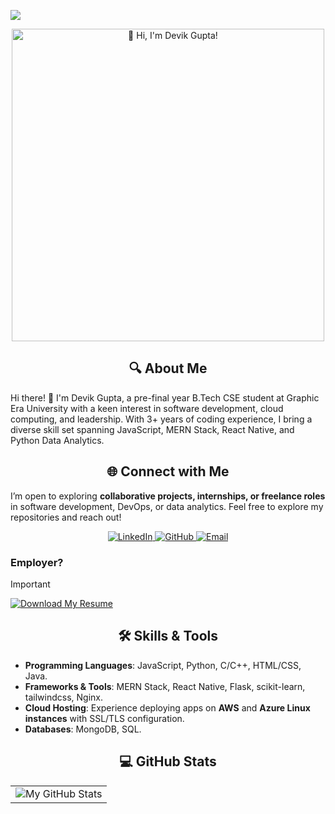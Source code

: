 <!--
  Hey there, I'm Devik Gupta!
  Happy to see you here exploring my README code

  You may also want to connect with me at https://linkedin.com/in/devikgupta :))
-->

![](https://capsule-render.vercel.app/api?type=waving&color=40C463&height=120&section=header)

<div align="center">
  <img src="https://readme-typing-svg.herokuapp.com?font=Montserrat&weight=500&size=30&duration=4500&pause=500&color=FFF&center=true&vCenter=true&width=500&lines=👋+Hi%2C+I'm+Devik+Gupta!" alt="👋 Hi, I'm Devik Gupta!" width="500">
</div>

## <div align="center">🔍 About Me</div>
Hi there! 👋 I'm Devik Gupta, a pre-final year B.Tech CSE student at Graphic Era University with a keen interest in software development, cloud computing, and leadership. With 3+ years of coding experience, I bring a diverse skill set spanning JavaScript, MERN Stack, React Native, and Python Data Analytics.

## <div align="center">🌐 Connect with Me</div>
I’m open to exploring **collaborative projects, internships, or freelance roles** in software development, DevOps, or data analytics. Feel free to explore my repositories and reach out!

<div align="center">
  <a href="https://www.linkedin.com/in/devikgupta/" target="_blank">
    <img src="https://img.shields.io/badge/LinkedIn-%230A66C2?style=for-the-badge&logo=linkedin&logoColor=white" alt="LinkedIn">
  </a>

  <a href="https://github.com/guptadevik2003" target="_blank">
    <img src="https://img.shields.io/badge/GitHub-%23121011?style=for-the-badge&logo=github&logoColor=white" alt="GitHub">
  </a>

  <a href="mailto:guptadevik2003@gmail.com" target="_blank">
    <img src="https://img.shields.io/badge/Email-%23D44638?style=for-the-badge&logo=gmail&logoColor=white" alt="Email">
  </a>
</div>

### Employer?
> [!IMPORTANT]
> <a href="[https://github.com/guptadevik2003/guptadevik2003/raw/refs/heads/main/assets/Resume%20-%20Devik%20Gupta%20-%20Nov-24.pdf](https://github.com/guptadevik2003/guptadevik2003/blob/fefceb6bacb730cc1e41f5fa499badf48baf1bb2/assets/Resume%20-%20Devik%20Gupta%20-%2004%20-%20Feb-25.pdf)" download><img src="https://img.shields.io/badge/Download_My_Resume-%238957E5?style=for-the-badge" alt="Download My Resume" /></a>

## <div align="center">🛠️ Skills & Tools</div>
- **Programming Languages**: JavaScript, Python, C/C++, HTML/CSS, Java.
- **Frameworks & Tools**: MERN Stack, React Native, Flask, scikit-learn, tailwindcss, Nginx.
- **Cloud Hosting**: Experience deploying apps on **AWS** and **Azure Linux instances** with SSL/TLS configuration.
- **Databases**: MongoDB, SQL.

## <div align="center">💻 GitHub Stats</div>

<table align="center" width="100%" height="100%" style="border: 0;">
  <tr>
    <td><img style="border: 0;" src="https://github-profile-summary-cards.vercel.app/api/cards/profile-details?username=guptadevik2003&theme=github_dark" alt="My GitHub Stats" /></td>
    <!-- <td><img src="https://github-readme-stats.vercel.app/api/top-langs?username=guptadevik2003&layout=compact&theme=github_dark&langs_count=8" alt="My Top Languages" /></td> -->
  </tr>
</table>

<table align="center" width="100%" height="100%" style="border: 0;">
  <tr>
    <td><img src="https://github-profile-summary-cards.vercel.app/api/cards/stats?username=guptadevik2003&theme=github_dark" alt="My GitHub Stats" /></td>
    <td><img src="https://github-profile-summary-cards.vercel.app/api/cards/productive-time?username=guptadevik2003&theme=github_dark" alt="My Productive Time" /></td>
    <td><img style="height: 200px;" src="https://github-readme-stats.vercel.app/api/top-langs?username=guptadevik2003&layout=compact&theme=github_dark&border_color=2E343B&border_radius=6&title_color=0366D6&langs_count=10" alt="My Top Languages" /></td>
  </tr>
</table>

![](https://capsule-render.vercel.app/api?type=waving&color=40C463&height=120&section=footer)
